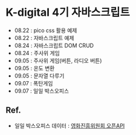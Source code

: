 # K-digital 4기 자바스크립트
+ 08.22 : pico css 활용 예제
+ 08.22 : 자바스크립트 예제
+ 08.24 : 자바스크립트 DOM CRUD
+ 08.24 : 주사위 게임
+ 09.05 : 주사위 게임(버튼, 라디오 버튼)
+ 09.05 : 온도 변환
+ 09.05 : 문자열 다루기
+ 09.07 : 폭탄게임
+ 09.07 : 일일 박스오피스


## Ref.
- 일일 박스오피스 데이터 : [영화진흥위원회 오픈API](https://www.kobis.or.kr/kobisopenapi/homepg/main/main.do)
